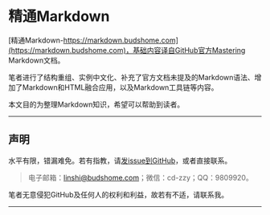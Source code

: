 # 精通Markdown

[精通Markdown-https://markdown.budshome.com](https://markdown.budshome.com)，基础内容译自GitHub官方Mastering Markdown文档。

笔者进行了结构重组、实例中文化、补充了官方文档未提及的Markdown语法、增加了Markdown和HTML融合应用，以及Markdown工具链等内容。

本文目的为整理Markdown知识，希望可以帮助到读者。

------

## 声明

水平有限，错漏难免。若有指教，请[发issue到GitHub](https://github.com/zzy/mastering-markdown)，或者直接联系。

> 电子邮箱：linshi@budshome.com；微信：cd-zzy；QQ：9809920。

笔者无意侵犯GitHub及任何人的权利和利益，故若有不适，请联系我。

------
